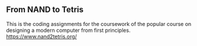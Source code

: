 ## From NAND to Tetris

This is the coding assignments for the coursework of the popular course on designing a modern computer from first principles. https://www.nand2tetris.org/


